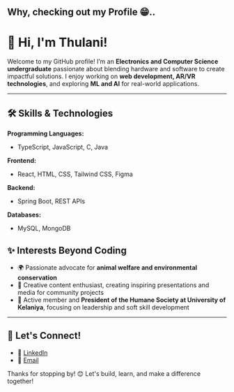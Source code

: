 ## Why, checking out my Profile 😁..

# 👋 Hi, I'm Thulani!  

Welcome to my GitHub profile! I’m an **Electronics and Computer Science undergraduate** passionate about blending hardware and software to create impactful solutions. I enjoy working on **web development, AR/VR technologies**, and exploring **ML and AI** for real-world applications.

---
<!--
## 🚀 What I'm Up To
- 🔍 Currently learning **Machine Learning** and **Full-Stack Development**
- 🧪 Exploring research projects that combine **AR/VR**, **Machine Learning**, and **Full-Stack Development**
- 💻 Building an interactive portfolio website using **React, TypeScript, Spring Boot, and Figma**

---
-->

## 🛠️ Skills & Technologies
**Programming Languages:**  
- TypeScript, JavaScript, C, Java

**Frontend:**  
- React, HTML, CSS, Tailwind CSS, Figma

**Backend:**  
- Spring Boot, REST APIs

**Databases:**  
- MySQL, MongoDB

<!--
**Others:**  
- Git, Docker, Microcontrollers (PIC, Arduino), Proteus, MikroC

---


## 🌱 My Goals for 2025
- 🎓 Graduate with outstanding academic achievements
- 🔧 Build impactful projects in **AR/VR and full-stack development**
- 📚 Publish research related to **greenhouse solar technology** and **smart systems**

---
-->

## ✨ Interests Beyond Coding
- 🌍 Passionate advocate for **animal welfare and environmental conservation**
- 🎨 Creative content enthusiast, creating inspiring presentations and media for community projects
- 🚀 Active member and **President of the Humane Society at University of Kelaniya**, focusing on leadership and soft skill development

---

## 🔗 Let's Connect!
- 💼 [LinkedIn]([https://linkedin.com/in/your-profile](https://www.linkedin.com/in/thulani-magedara-99868724b?utm_source=share&utm_campaign=share_via&utm_content=profile&utm_medium=android_app))   
- 📧 [Email](thulanimagedara@gmail.com)  

Thanks for stopping by! 😊 Let's build, learn, and make a difference together!

<!--
**ttmagedara2001/ttmagedara2001** is a ✨ _special_ ✨ repository because its `README.md` (this file) appears on your GitHub profile.

Here are some ideas to get you started:

- 🔭 I’m currently working on ...
- 🌱 I’m currently learning ...
- 👯 I’m looking to collaborate on ...
- 🤔 I’m looking for help with ...
- 💬 Ask me about ...
- 📫 How to reach me: ...
- 😄 Pronouns: ...
- ⚡ Fun fact: ...
-->
